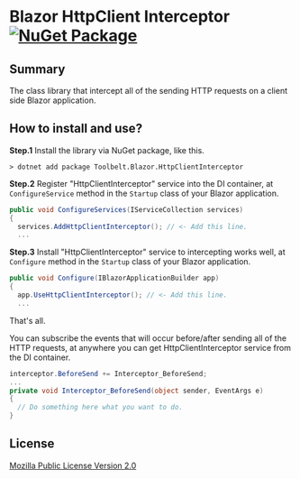 # Blazor HttpClient Interceptor [![NuGet Package](https://img.shields.io/nuget/v/Toolbelt.Blazor.HttpClientInterceptor.svg)](https://www.nuget.org/packages/Toolbelt.Blazor.HttpClientInterceptor/)

## Summary

The class library that intercept all of the sending HTTP requests on a client side Blazor application.

## How to install and use?

**Step.1** Install the library via NuGet package, like this.

```shell
> dotnet add package Toolbelt.Blazor.HttpClientInterceptor
```

**Step.2** Register "HttpClientInterceptor" service into the DI container, at `ConfigureService` method in the `Startup` class of your Blazor application.

```csharp
public void ConfigureServices(IServiceCollection services)
{
  services.AddHttpClientInterceptor(); // <- Add this line.
  ...
```

**Step.3** Install "HttpClientInterceptor" service to intercepting works well, at `Configure` method in the `Startup` class of your Blazor application.

```csharp
public void Configure(IBlazorApplicationBuilder app)
{
  app.UseHttpClientInterceptor(); // <- Add this line.
  ...
```

That's all.

You can subscribe the events that will occur before/after sending all of the HTTP requests, at anywhere you can get HttpClientInterceptor service from the DI container.

```csharp
interceptor.BeforeSend += Interceptor_BeforeSend;
...
private void Interceptor_BeforeSend(object sender, EventArgs e)
{
  // Do something here what you want to do.
}
```

## License

[Mozilla Public License Version 2.0](https://github.com/jsakamoto/Toolbelt.Blazor.HttpClientInterceptor/blob/master/LICENSE)
